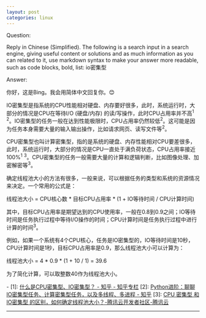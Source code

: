 ```yaml
---
layout: post
categories: linux
---
```

Question:

Reply in Chinese (Simplified).
The following is a search input in a search engine, giving useful content or solutions and as much information as you can related to it, use markdown syntax to make your answer more readable, such as code blocks, bold, list:
io密集型

Answer:

你好，这是Bing。我会用简体中文回复你。😊

IO密集型是指系统的CPU性能相对硬盘、内存要好很多，此时，系统运行时，大部分的情况是CPU在等待I/O (硬盘/内存) 的读/写操作，此时CPU占用率并不高<sup>1</sup> <sup>2</sup>。IO密集型的任务一般在达到性能极限时，CPU占用率仍然较低<sup>2</sup>。这可能是因为任务本身需要大量的输入输出操作，比如请求网页、读写文件等<sup>2</sup>。

CPU密集型也叫计算密集型，指的是系统的硬盘、内存性能相对CPU要差很多，此时，系统运行时，大部分的情况是CPU一直处于满负荷状态，CPU占用率接近100%<sup>1</sup> <sup>3</sup>。CPU密集型的任务一般需要大量的计算和逻辑判断，比如图像处理、加密解密等<sup>3</sup>。

确定线程池大小的方法有很多，一般来说，可以根据任务的类型和系统的资源情况来决定。一个常用的公式是：

线程池大小 = CPU核心数 * 目标CPU占用率 * (1 + IO等待时间 / CPU计算时间)

其中，目标CPU占用率是期望达到的CPU使用率，一般在0.8到0.9之间；IO等待时间是任务执行过程中等待I/O操作的时间；CPU计算时间是任务执行过程中进行计算的时间<sup>3</sup>。

例如，如果一个系统有4个CPU核心，任务是IO密集型的，IO等待时间是10秒，CPU计算时间是1秒，目标CPU占用率是0.9，那么线程池大小可以计算为：

线程池大小 = 4 * 0.9 * (1 + 10 / 1) = 39.6

为了简化计算，可以取整数40作为线程池大小。

\-
\[1]: [什么是CPU密集型、IO密集型？ - 知乎 - 知乎专栏](https://zhuanlan.zhihu.com/p/62766037)
\[2]: [Python进阶：聊聊IO密集型任务、计算密集型任务，以及多线程、多进程 - 知乎](https://zhuanlan.zhihu.com/p/24283040)
\[3]: [CPU 密集型 和 IO密集型 的区别，如何确定线程池大小？-腾讯云开发者社区-腾讯云](https://cloud.tencent.com/developer/article/1806245)

<hr/>

